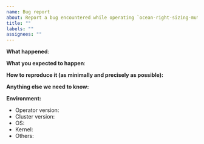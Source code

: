 ```yaml
---
name: Bug report
about: Report a bug encountered while operating `ocean-right-sizing-mutator`
title: ""
labels: ""
assignees: ""
---
```


<!--
Please use this template while reporting a bug and provide as much info as possible. Not doing so may result in your bug not being addressed in a timely manner. Thanks!

If the matter is security related, please disclose it privately via https://spot.io/security/
-->

**What happened**:

**What you expected to happen**:

**How to reproduce it (as minimally and precisely as possible):**

**Anything else we need to know:**

**Environment:**

- Operator version:
- Cluster version:
- OS:
- Kernel:
- Others:
